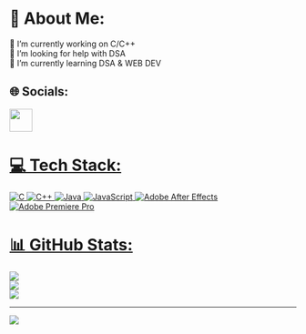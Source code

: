 # 💫 About Me:
🔭 I’m currently working on C/C++<br>🤝 I’m looking for help with DSA<br>🌱 I’m currently learning DSA & WEB DEV<br>


## 🌐 Socials:

</a>
<a href="https://linkedin.com/in/kumar-saksham-455424295">
  <img src="https://github.com/Kiwinrar/kiwinrar/assets/162717863/023750aa-8d9a-46ab-97b1-1cc9a434cf4c" style="width: 40px;"
</a>

# 💻 Tech Stack:
![C](https://img.shields.io/badge/c-%2300599C.svg?style=flat&logo=c&logoColor=white) ![C++](https://img.shields.io/badge/c++-%2300599C.svg?style=flat&logo=c%2B%2B&logoColor=white) ![Java](https://img.shields.io/badge/java-%23ED8B00.svg?style=flat&logo=openjdk&logoColor=white) ![JavaScript](https://img.shields.io/badge/javascript-%23323330.svg?style=flat&logo=javascript&logoColor=%23F7DF1E) ![Adobe After Effects](https://img.shields.io/badge/Adobe%20After%20Effects-9999FF.svg?style=flat&logo=Adobe%20After%20Effects&logoColor=white) ![Adobe Premiere Pro](https://img.shields.io/badge/Adobe%20Premiere%20Pro-9999FF.svg?style=flat&logo=Adobe%20Premiere%20Pro&logoColor=white)
# 📊 GitHub Stats:
![](https://github-readme-stats.vercel.app/api?username=Kiwinrar&theme=dark&hide_border=true&include_all_commits=true&count_private=true)<br/>
![](https://github-readme-streak-stats.herokuapp.com/?user=Kiwinrar&theme=dark&hide_border=true)<br/>
![](https://github-readme-stats.vercel.app/api/top-langs/?username=Kiwinrar&theme=dark&hide_border=true&include_all_commits=true&count_private=true&layout=compact)

---
[![](https://visitcount.itsvg.in/api?id=Kiwinrar&icon=0&color=0)](https://visitcount.itsvg.in)

<!-- Proudly created with GPRM ( https://gprm.itsvg.in ) -->
